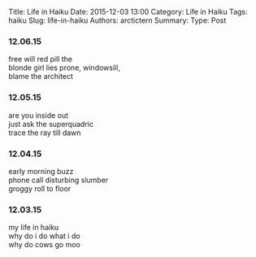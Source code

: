 Title: Life in Haiku
Date: 2015-12-03 13:00
Category: Life in Haiku
Tags: haiku
Slug: life-in-haiku
Authors: arctictern
Summary: 
Type: Post

### 12.06.15  
free will red pill the  
blonde girl lies prone, windowsill,  
blame the architect  

### 12.05.15  
are you inside out  
just ask the superquadric  
trace the ray till dawn  

### 12.04.15  
early morning buzz  
phone call disturbing slumber  
groggy roll to floor  

### 12.03.15 
my life in haiku  
why do i do what i do  
why do cows go moo  
